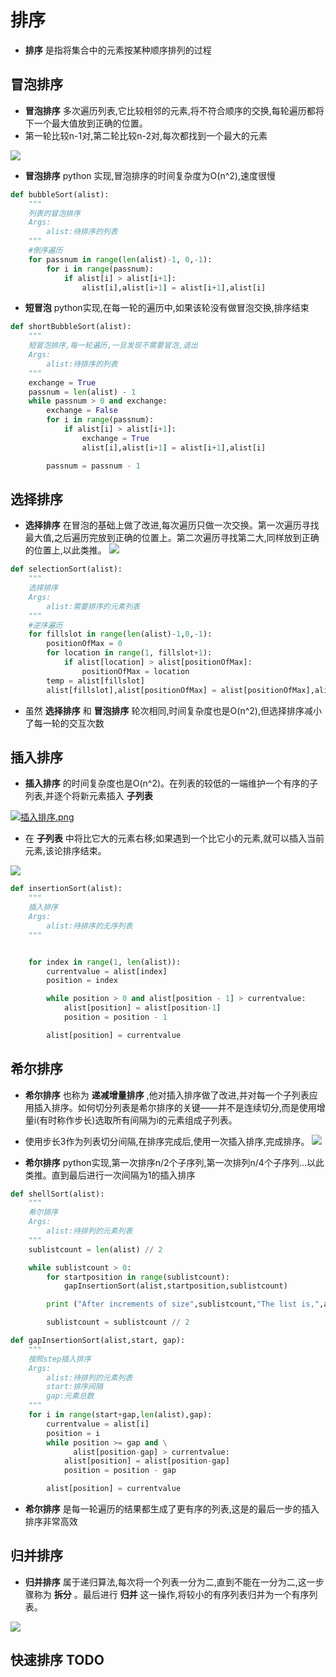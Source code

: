 # 排序
* __排序__ 是指将集合中的元素按某种顺序排列的过程

## 冒泡排序
* __冒泡排序__ 多次遍历列表,它比较相邻的元素,将不符合顺序的交换,每轮遍历都将下一个最大值放到正确的位置。
* 第一轮比较n-1对,第二轮比较n-2对,每次都找到一个最大的元素

<a href="https://sm.ms/image/lu3JU4M9BHNvpea" target="_blank"><img src="https://i.loli.net/2020/01/28/lu3JU4M9BHNvpea.png" ></a>
* __冒泡排序__ python 实现,冒泡排序的时间复杂度为O(n^2),速度很慢

```python
def bubbleSort(alist):
    """
    列表的冒泡排序
    Args:
        alist:待排序的列表
    """
    #倒序遍历
    for passnum in range(len(alist)-1, 0,-1):
        for i in range(passnum):
            if alist[i] > alist[i+1]:
                alist[i],alist[i+1] = alist[i+1],alist[i]
```
* __短冒泡__ python实现,在每一轮的遍历中,如果该轮没有做冒泡交换,排序结束

```python
def shortBubbleSort(alist):
    """
    短冒泡排序,每一轮遍历,一旦发现不需要冒泡,退出
    Args:
        alist:待排序的列表
    """
    exchange = True
    passnum = len(alist) - 1
    while passnum > 0 and exchange:
        exchange = False
        for i in range(passnum):
            if alist[i] > alist[i+1]:
                exchange = True
                alist[i],alist[i+1] = alist[i+1],alist[i]

        passnum = passnum - 1
```
## 选择排序
* __选择排序__ 在冒泡的基础上做了改进,每次遍历只做一次交换。第一次遍历寻找最大值,之后遍历完放到正确的位置上。第二次遍历寻找第二大,同样放到正确的位置上,以此类推。
<a href="https://sm.ms/image/MV7jhd1iIgJYqts" target="_blank"><img src="https://i.loli.net/2020/01/28/MV7jhd1iIgJYqts.png" ></a>

```python
def selectionSort(alist):
    """
    选择排序
    Args:
        alist:需要排序的元素列表
    """
    #逆序遍历
    for fillslot in range(len(alist)-1,0,-1):
        positionOfMax = 0
        for location in range(1, fillslot+1):
            if alist[location] > alist[positionOfMax]:
                positionOfMax = location
        temp = alist[fillslot]
        alist[fillslot],alist[positionOfMax] = alist[positionOfMax],alist[fillslot]
```
* 虽然 __选择排序__ 和 __冒泡排序__ 轮次相同,时间复杂度也是O(n^2),但选择排序减小了每一轮的交互次数

## 插入排序
* __插入排序__ 的时间复杂度也是O(n^2)。在列表的较低的一端维护一个有序的子列表,并逐个将新元素插入 __子列表__

<a href="https://sm.ms/image/sUDwVBj5f8cYay3" target="_blank"><img src="https://i.loli.net/2020/01/28/sUDwVBj5f8cYay3.png" alt="插入排序.png"></a>

* 在 __子列表__ 中将比它大的元素右移;如果遇到一个比它小的元素,就可以插入当前元素,该论排序结束。

<a href="https://sm.ms/image/QEoKaC9VtbB1gPA" target="_blank"><img src="https://i.loli.net/2020/01/28/QEoKaC9VtbB1gPA.png" ></a>

```python
def insertionSort(alist):
    """
    插入排序
    Args:
        alist:待排序的无序列表
    """


    for index in range(1, len(alist)):
        currentvalue = alist[index]
        position = index

        while position > 0 and alist[position - 1] > currentvalue:
            alist[position] = alist[position-1]
            position = position - 1

        alist[position] = currentvalue
```
## 希尔排序
* __希尔排序__ 也称为 __递减增量排序__ ,他对插入排序做了改进,并对每一个子列表应用插入排序。如何切分列表是希尔排序的关键——并不是连续切分,而是使用增量i(有时称作步长)选取所有间隔为i的元素组成子列表。

* 使用步长3作为列表切分间隔,在排序完成后,使用一次插入排序,完成排序。
<a href="https://sm.ms/image/UekzNIDmQqg6cpH" target="_blank"><img src="https://i.loli.net/2020/01/29/UekzNIDmQqg6cpH.png" ></a>

* __希尔排序__ python实现,第一次排序n/2个子序列,第一次排列n/4个子序列...以此类推。直到最后进行一次间隔为1的插入排序

```python
def shellSort(alist):
    """
    希尔排序
    Args:
        alist:待排列的元素列表
    """
    sublistcount = len(alist) // 2

    while sublistcount > 0:
        for startposition in range(sublistcount):
            gapInsertionSort(alist,startposition,sublistcount)

        print ("After increments of size",sublistcount,"The list is,",alist)

        sublistcount = sublistcount // 2

def gapInsertionSort(alist,start, gap):
    """
    按照step插入排序
    Args:
        alist:待排列的元素列表
        start:排序间隔
        gap:元素总数
    """
    for i in range(start+gap,len(alist),gap):
        currentvalue = alist[i]
        position = i
        while position >= gap and \
              alist[position-gap] > currentvalue:
            alist[position] = alist[position-gap]
            position = position - gap

        alist[position] = currentvalue
```
* __希尔排序__ 是每一轮遍历的结果都生成了更有序的列表,这是的最后一步的插入排序非常高效

## 归并排序
* __归并排序__ 属于递归算法,每次将一个列表一分为二,直到不能在一分为二,这一步骤称为 __拆分__ 。最后进行 __归并__ 这一操作,将较小的有序列表归并为一个有序列表。

<a href="https://sm.ms/image/ukSGYEKdnPjOApl" target="_blank"><img src="https://i.loli.net/2020/01/29/ukSGYEKdnPjOApl.png" ></a>

## 快速排序 TODO
